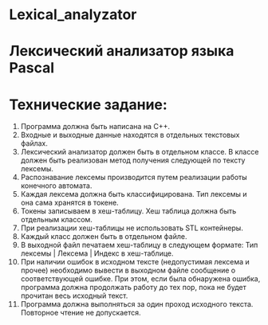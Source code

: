 # Lexical_analyzator

# Лексический анализатор языка Pascal

# Технические задание:
1. Программа должна быть написана на C++.
2. Входные и выходные данные находятся в отдельных текстовых файлах.
3. Лексический анализатор должен быть в отдельном классе. В классе должен быть реализован метод получения следующей по тексту лексемы.
4. Распознавание лексемы производится путем реализации работы конечного автомата.
5. Каждая лексема должна быть классифицирована. Тип лексемы и она сама хранятся в токене.
6. Токены записываем в хеш-таблицу. Хеш таблица должна быть отдельным классом.
7. При реализации хеш-таблицы не использовать STL контейнеры.
8. Каждый класс должен быть в отдельном файле.
9. В выходной файл печатаем хеш-таблицу в следующем формате:
Тип лексемы | Лексема | Индекс в хеш-таблице.
9. При наличии ошибок в исходном тексте (недопустимая лексема и прочее) необходимо вывести в выходном файле сообщение о соответствующей ошибке. При этом, если была обнаружена ошибка, программа должна продолжать работу до тех пор, пока не будет прочитан весь исходный текст.
10. Программа должна выполняться за один проход исходного текста. Повторное чтение не допускается.

